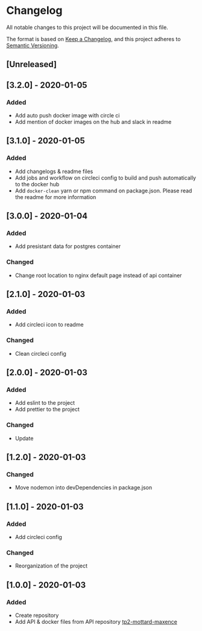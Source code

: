 # Changelog
All notable changes to this project will be documented in this file.

The format is based on [Keep a Changelog](https://keepachangelog.com/en/1.0.0/),
and this project adheres to [Semantic Versioning](https://semver.org/spec/v2.0.0.html).

## [Unreleased]

## [3.2.0] - 2020-01-05
### Added
- Add auto push docker image with circle ci
- Add mention of docker images on the hub and slack in readme


## [3.1.0] - 2020-01-05
### Added
- Add changelogs & readme files
- Add jobs and workflow on circleci config to build and push automatically to the docker hub
- Add `docker-clean` yarn or npm command on package.json. Please read the readme for more information


## [3.0.0] - 2020-01-04
### Added
- Add presistant data for postgres container

### Changed
- Change root location to nginx default page instead of api container


## [2.1.0] - 2020-01-03
### Added
- Add circleci icon to readme

### Changed
- Clean circleci config


## [2.0.0] - 2020-01-03
### Added
- Add eslint to the project
- Add prettier to the project

### Changed
- Update 


## [1.2.0] - 2020-01-03
### Changed
- Move nodemon into devDependencies in package.json


## [1.1.0] - 2020-01-03
### Added
- Add circleci config

### Changed
- Reorganization of the project


## [1.0.0] - 2020-01-03
### Added
- Create repository
- Add API & docker files from API repository [tp2-mottard-maxence](https://github.com/YI-B3-Devops/tp2-mottard-maxence)
